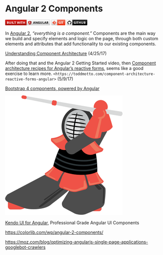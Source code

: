 
# Angular 2 Components #
![](https://github.com/gokemon/tuts-plus/blob/master/images/builtWith/angular-long.png) ![](https://github.com/gokemon/tuts-plus/blob/master/images/builtWith/git-short.png) ![](https://github.com/gokemon/tuts-plus/blob/master/images/builtWith/github-short.png)

In [Angular 2](http://learnangular2.com/components/), *“everything is a component.”* Components are the main way we build and specify elements and logic on the page, through both custom elements and attributes that add functionality to our existing components.

[Understanding Component Architecture](https://www.sitepoint.com/understanding-component-architecture-angular/) (4/25/17)


After doing that and the Angular 2 Getting Started video, then 
[Component architecture recipes for Angular’s reactive forms](https://toddmotto.com/component-architecture-reactive-forms-angular), seems like a good exercise to learn more. `<https://toddmotto.com/component-architecture-reactive-forms-angular>` (5/9/17)

[Bootstrap 4 components, powered by Angular](https://ng-bootstrap.github.io/#/home)


![](https://github.com/gokemon/tuts-plus/blob/master/images/kendoka.png)

[Kendo UI for Angular](http://www.telerik.com/kendo-angular-ui/), 
Professional Grade Angular UI Components

https://colorlib.com/wp/angular-2-components/

https://moz.com/blog/optimizing-angularjs-single-page-applications-googlebot-crawlers